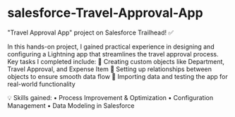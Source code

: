 # salesforce-Travel-Approval-App
"Travel Approval App" project on Salesforce Trailhead! ✅

In this hands-on project, I gained practical experience in designing and configuring a Lightning app that streamlines the travel approval process. Key tasks I completed include:
🔹 Creating custom objects like Department, Travel Approval, and Expense Item
🔹 Setting up relationships between objects to ensure smooth data flow
🔹 Importing data and testing the app for real-world functionality

💡 Skills gained:
• Process Improvement & Optimization
• Configuration Management
• Data Modeling in Salesforce

